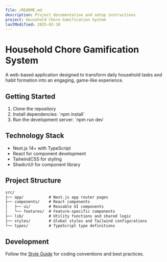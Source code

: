 ```yaml
---
file: /README.md
description: Project documentation and setup instructions
project: Household Chore Gamification System
lastModified: 2025-02-10
---
```


# Household Chore Gamification System

A web-based application designed to transform daily household tasks and habit
formation into an engaging, game-like experience.

## Getting Started

1. Clone the repository
2. Install dependencies: \`npm install\`
3. Run the development server: \`npm run dev\`

## Technology Stack

- Next.js 14+ with TypeScript
- React for component development
- TailwindCSS for styling
- ShadcnUI for component library

## Project Structure

```txt
src/
├── app/           # Next.js app router pages
├── components/    # React components
│   ├── ui/        # Reusable UI components
│   └── features/  # Feature-specific components
├── lib/           # Utility functions and shared logic
├── styles/        # Global styles and Tailwind configurations
└── types/         # TypeScript type definitions
```

## Development

Follow the [Style Guide](STYLE_GUIDE.md) for coding conventions and best
practices.
